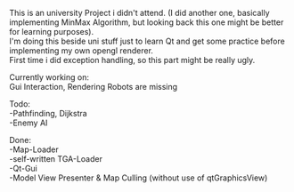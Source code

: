 This is an university Project i didn't attend. (I did another one, basically implementing MinMax Algorithm, but looking back this one might be better for learning purposes).   
I'm doing this beside uni stuff just to learn Qt and get some practice before implementing my own opengl renderer.  
First time i did exception handling, so this part might be really ugly.  

Currently working on:   
Gui Interaction, Rendering Robots are missing

Todo:   
-Pathfinding, Dijkstra  
-Enemy AI  

Done:   
-Map-Loader   
-self-written TGA-Loader  
-Qt-Gui   
-Model View Presenter & Map Culling (without use of qtGraphicsView)
